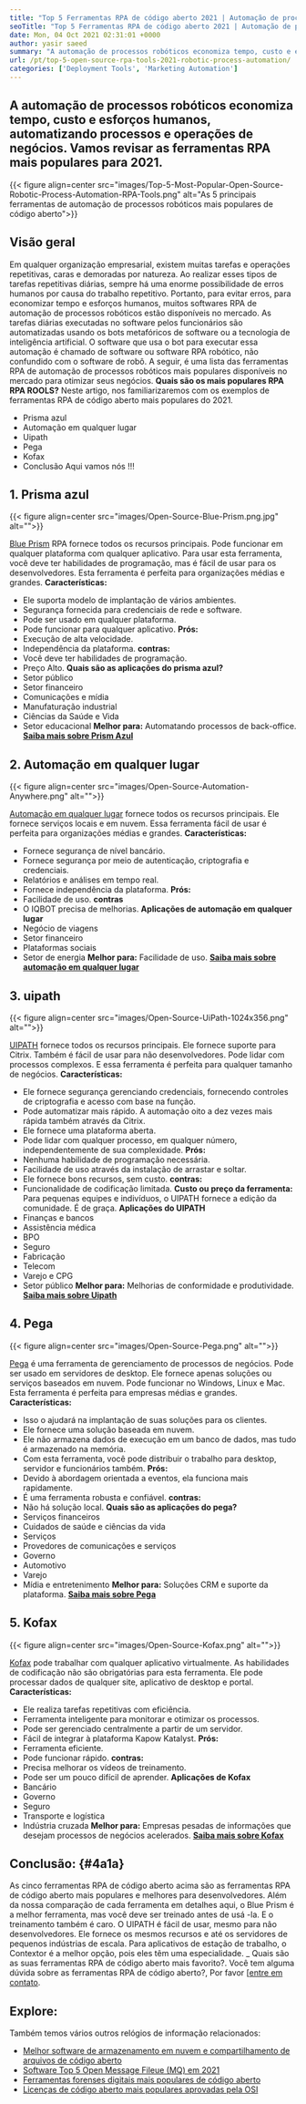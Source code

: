 ```yaml
---
title: "Top 5 Ferramentas RPA de código aberto 2021 | Automação de processo robótico" 
seoTitle: "Top 5 Ferramentas RPA de código aberto 2021 | Automação de processo robótico" 
date: Mon, 04 Oct 2021 02:31:01 +0000
author: yasir saeed
summary: "A automação de processos robóticos economiza tempo, custo e esforços humanos, automatizando processos e operações de negócios. Vamos revisar as ferramentas RPA mais populares para 2021." 
url: /pt/top-5-open-source-rpa-tools-2021-robotic-process-automation/
categories: ['Deployment Tools', 'Marketing Automation']
---
```


## A automação de processos robóticos economiza tempo, custo e esforços humanos, automatizando processos e operações de negócios. Vamos revisar as ferramentas RPA mais populares para 2021.

{{< figure align=center src="images/Top-5-Most-Popular-Open-Source-Robotic-Process-Automation-RPA-Tools.png" alt="As 5 principais ferramentas de automação de processos robóticos mais populares de código aberto">}}


## **Visão geral** 
Em qualquer organização empresarial, existem muitas tarefas e operações repetitivas, caras e demoradas por natureza. Ao realizar esses tipos de tarefas repetitivas diárias, sempre há uma enorme possibilidade de erros humanos por causa do trabalho repetitivo. Portanto, para evitar erros, para economizar tempo e esforços humanos, muitos softwares RPA de automação de processos robóticos estão disponíveis no mercado.
As tarefas diárias executadas no software pelos funcionários são automatizadas usando os bots metafóricos de software ou a tecnologia de inteligência artificial. O software que usa o bot para executar essa automação é chamado de software ou software RPA robótico, não confundido com o software de robô. A seguir, é uma lista das ferramentas RPA de automação de processos robóticos mais populares disponíveis no mercado para otimizar seus negócios.
**Quais são os mais populares RPA RPA ROOLS?** Neste artigo, nos familiarizaremos com os exemplos de ferramentas RPA de código aberto mais populares do 2021.
  * Prisma azul
  * Automação em qualquer lugar
  * Uipath
  * Pega
  * Kofax
  * Conclusão
Aqui vamos nós !!!

## 1. Prisma azul

{{< figure align=center src="images/Open-Source-Blue-Prism.png.jpg" alt="">}}

[Blue Prism][1] RPA fornece todos os recursos principais. Pode funcionar em qualquer plataforma com qualquer aplicativo. Para usar esta ferramenta, você deve ter habilidades de programação, mas é fácil de usar para os desenvolvedores. Esta ferramenta é perfeita para organizações médias e grandes.
**Características:** 
  * Ele suporta modelo de implantação de vários ambientes.
  * Segurança fornecida para credenciais de rede e software.
  * Pode ser usado em qualquer plataforma.
  * Pode funcionar para qualquer aplicativo.
**Prós:**  
  * Execução de alta velocidade.
  * Independência da plataforma.
**contras:**  
  * Você deve ter habilidades de programação.
  * Preço Alto.
**Quais são as aplicações do prisma azul?** 
  * Setor público
  * Setor financeiro
  * Comunicações e mídia
  * Manufaturação industrial
  * Ciências da Saúde e Vida
  * Setor educacional
**Melhor para:**  Automatando processos de back-office.
**[Saiba mais sobre Prism Azul][1]**

## 2. Automação em qualquer lugar

{{< figure align=center src="images/Open-Source-Automation-Anywhere.png" alt="">}}

[Automação em qualquer lugar][2] fornece todos os recursos principais. Ele fornece serviços locais e em nuvem. Essa ferramenta fácil de usar é perfeita para organizações médias e grandes.
**Características:** 
  * Fornece segurança de nível bancário.
  * Fornece segurança por meio de autenticação, criptografia e credenciais.
  * Relatórios e análises em tempo real.
  * Fornece independência da plataforma.
**Prós:**  
  * Facilidade de uso.
**contras** 
  * O IQBOT precisa de melhorias.
**Aplicações de automação em qualquer lugar** 
  * Negócio de viagens
  * Setor financeiro
  * Plataformas sociais
  * Setor de energia
**Melhor para:**  Facilidade de uso.
**[Saiba mais sobre automação em qualquer lugar][2]**

## 3. uipath

{{< figure align=center src="images/Open-Source-UiPath-1024x356.png" alt="">}}

[UIPATH][3] fornece todos os recursos principais. Ele fornece suporte para Citrix. Também é fácil de usar para não desenvolvedores. Pode lidar com processos complexos. E essa ferramenta é perfeita para qualquer tamanho de negócios.
**Características:** 
  * Ele fornece segurança gerenciando credenciais, fornecendo controles de criptografia e acesso com base na função.
  * Pode automatizar mais rápido. A automação oito a dez vezes mais rápida também através da Citrix.
  * Ele fornece uma plataforma aberta.
  * Pode lidar com qualquer processo, em qualquer número, independentemente de sua complexidade.
**Prós:**  
  * Nenhuma habilidade de programação necessária.
  * Facilidade de uso através da instalação de arrastar e soltar.
  * Ele fornece bons recursos, sem custo.
**contras:**  
  * Funcionalidade de codificação limitada.
**Custo ou preço da ferramenta:**  
Para pequenas equipes e indivíduos, o UIPATH fornece a edição da comunidade. É de graça.
**Aplicações do UIPATH** 
  * Finanças e bancos
  * Assistência médica
  * BPO
  * Seguro
  * Fabricação
  * Telecom
  * Varejo e CPG
  * Setor público
**Melhor para:**  Melhorias de conformidade e produtividade.
**[Saiba mais sobre Uipath][3]**

## 4. Pega

{{< figure align=center src="images/Open-Source-Pega.png" alt="">}}

[Pega][4] é uma ferramenta de gerenciamento de processos de negócios. Pode ser usado em servidores de desktop. Ele fornece apenas soluções ou serviços baseados em nuvem. Pode funcionar no Windows, Linux e Mac. Esta ferramenta é perfeita para empresas médias e grandes.
**Características:** 
  * Isso o ajudará na implantação de suas soluções para os clientes.
  * Ele fornece uma solução baseada em nuvem.
  * Ele não armazena dados de execução em um banco de dados, mas tudo é armazenado na memória.
  * Com esta ferramenta, você pode distribuir o trabalho para desktop, servidor e funcionários também.
**Prós:**  
  * Devido à abordagem orientada a eventos, ela funciona mais rapidamente.
  * É uma ferramenta robusta e confiável.
**contras:**  
  * Não há solução local.
**Quais são as aplicações do pega?** 
  * Serviços financeiros
  * Cuidados de saúde e ciências da vida
  * Serviços
  * Provedores de comunicações e serviços
  * Governo
  * Automotivo
  * Varejo
  * Mídia e entretenimento
**Melhor para:**  Soluções CRM e suporte da plataforma.
**[Saiba mais sobre Pega][4]**

## 5. Kofax

{{< figure align=center src="images/Open-Source-Kofax.png" alt="">}}

[Kofax][5] pode trabalhar com qualquer aplicativo virtualmente. As habilidades de codificação não são obrigatórias para esta ferramenta. Ele pode processar dados de qualquer site, aplicativo de desktop e portal.
**Características:** 
  * Ele realiza tarefas repetitivas com eficiência.
  * Ferramenta inteligente para monitorar e otimizar os processos.
  * Pode ser gerenciado centralmente a partir de um servidor.
  * Fácil de integrar à plataforma Kapow Katalyst.
**Prós:**  
  * Ferramenta eficiente.
  * Pode funcionar rápido.
**contras:**  
  * Precisa melhorar os vídeos de treinamento.
  * Pode ser um pouco difícil de aprender.
**Aplicações de Kofax** 
  * Bancário
  * Governo
  * Seguro
  * Transporte e logística
  * Indústria cruzada
**Melhor para:**  Empresas pesadas de informações que desejam processos de negócios acelerados.
**[Saiba mais sobre Kofax][5]**

## **Conclusão:**  {#4a1a}

As cinco ferramentas RPA de código aberto acima são as ferramentas RPA de código aberto mais populares e melhores para desenvolvedores. Além da nossa comparação de cada ferramenta em detalhes aqui, o Blue Prism é a melhor ferramenta, mas você deve ser treinado antes de usá -la. E o treinamento também é caro. O UIPATH é fácil de usar, mesmo para não desenvolvedores. Ele fornece os mesmos recursos e até os servidores de pequenos indústrias de escala. Para aplicativos de estação de trabalho, o Contextor é a melhor opção, pois eles têm uma especialidade.
_ Quais são as suas ferramentas RPA de código aberto mais favorito?. Você tem alguma dúvida sobre as ferramentas RPA de código aberto?, Por favor [[entre em contato][6].

## Explore:
Também temos vários outros relógios de informação relacionados:
  * [Melhor software de armazenamento em nuvem e compartilhamento de arquivos de código aberto][7]
  * [Software Top 5 Open Message Fileue (MQ) em 2021][8]
  * [Ferramentas forenses digitais mais populares de código aberto][9]
  * [Licenças de código aberto mais populares aprovadas pela OSI][10]



[1]: https://www.blueprism.com/
[2]: https://www.automationanywhere.com/
[3]: https://www.uipath.com/
[4]: https://www.pega.com/
[5]: https://www.kofax.com/
[6]: mailto:yasir.saeed@aspose.com
[7]: https://products.containerize.com/backup-and-sync/
[8]: https://blog.containerize.com/message-queue-software/top-5-open-source-message-queue-software-in-2021/
[9]: https://blog.containerize.com/digital-forensic-tools/top-5-open-source-digital-forensic-tools-in-2021/
[10]: https://blog.containerize.com/licenses-standards/top-5-most-popular-osi-approved-open-source-licenses-of-2021/
